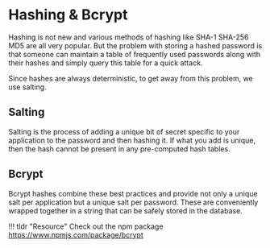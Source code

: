 # Hashing & Bcrypt

Hashing is not new and various methods of hashing like SHA-1 SHA-256 MD5 are all very popular. 
But the problem with storing a hashed password is that someone can maintain a table of frequently used passwords along with their hashes and simply query this table for a quick attack.

Since hashes are always deterministic, to get away from this problem, we use salting.

## Salting
Salting is the process of adding a unique bit of secret specific to your application to the password and then hashing it. 
If what you add is unique, then the hash cannot be present in any pre-computed hash tables.

## Bcrypt
Bcrypt hashes combine these best practices and provide not only a unique salt per application but a unique salt per password.
These are conveniently wrapped together in a string that can be safely stored in the database.

!!! tldr "Resource"
    Check out the npm package<br>
    <a target="_blank" href="https://www.npmjs.com/package/bcrypt">https://www.npmjs.com/package/bcrypt</a>